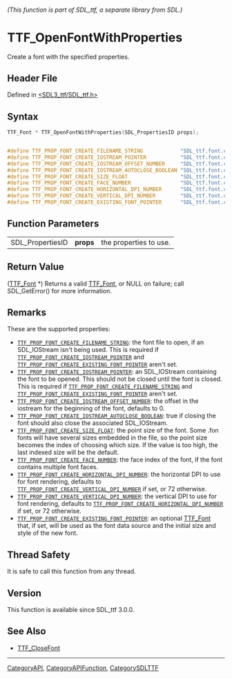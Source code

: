 ###### (This function is part of SDL_ttf, a separate library from SDL.)
# TTF_OpenFontWithProperties

Create a font with the specified properties.

## Header File

Defined in [<SDL3_ttf/SDL_ttf.h>](https://github.com/libsdl-org/SDL_ttf/blob/main/include/SDL3_ttf/SDL_ttf.h)

## Syntax

```c
TTF_Font * TTF_OpenFontWithProperties(SDL_PropertiesID props);


#define TTF_PROP_FONT_CREATE_FILENAME_STRING            "SDL_ttf.font.create.filename"
#define TTF_PROP_FONT_CREATE_IOSTREAM_POINTER           "SDL_ttf.font.create.iostream"
#define TTF_PROP_FONT_CREATE_IOSTREAM_OFFSET_NUMBER     "SDL_ttf.font.create.iostream.offset"
#define TTF_PROP_FONT_CREATE_IOSTREAM_AUTOCLOSE_BOOLEAN "SDL_ttf.font.create.iostream.autoclose"
#define TTF_PROP_FONT_CREATE_SIZE_FLOAT                 "SDL_ttf.font.create.size"
#define TTF_PROP_FONT_CREATE_FACE_NUMBER                "SDL_ttf.font.create.face"
#define TTF_PROP_FONT_CREATE_HORIZONTAL_DPI_NUMBER      "SDL_ttf.font.create.hdpi"
#define TTF_PROP_FONT_CREATE_VERTICAL_DPI_NUMBER        "SDL_ttf.font.create.vdpi"
#define TTF_PROP_FONT_CREATE_EXISTING_FONT_POINTER      "SDL_ttf.font.create.existing_font"
```

## Function Parameters

|                  |           |                        |
| ---------------- | --------- | ---------------------- |
| SDL_PropertiesID | **props** | the properties to use. |

## Return Value

([TTF_Font](TTF_Font) *) Returns a valid [TTF_Font](TTF_Font), or NULL on
failure; call SDL_GetError() for more information.

## Remarks

These are the supported properties:

- [`TTF_PROP_FONT_CREATE_FILENAME_STRING`](TTF_PROP_FONT_CREATE_FILENAME_STRING):
  the font file to open, if an SDL_IOStream isn't being used. This is
  required if
  [`TTF_PROP_FONT_CREATE_IOSTREAM_POINTER`](TTF_PROP_FONT_CREATE_IOSTREAM_POINTER)
  and
  [`TTF_PROP_FONT_CREATE_EXISTING_FONT_POINTER`](TTF_PROP_FONT_CREATE_EXISTING_FONT_POINTER)
  aren't set.
- [`TTF_PROP_FONT_CREATE_IOSTREAM_POINTER`](TTF_PROP_FONT_CREATE_IOSTREAM_POINTER):
  an SDL_IOStream containing the font to be opened. This should not be
  closed until the font is closed. This is required if
  [`TTF_PROP_FONT_CREATE_FILENAME_STRING`](TTF_PROP_FONT_CREATE_FILENAME_STRING)
  and
  [`TTF_PROP_FONT_CREATE_EXISTING_FONT_POINTER`](TTF_PROP_FONT_CREATE_EXISTING_FONT_POINTER)
  aren't set.
- [`TTF_PROP_FONT_CREATE_IOSTREAM_OFFSET_NUMBER`](TTF_PROP_FONT_CREATE_IOSTREAM_OFFSET_NUMBER):
  the offset in the iostream for the beginning of the font, defaults to 0.
- [`TTF_PROP_FONT_CREATE_IOSTREAM_AUTOCLOSE_BOOLEAN`](TTF_PROP_FONT_CREATE_IOSTREAM_AUTOCLOSE_BOOLEAN):
  true if closing the font should also close the associated SDL_IOStream.
- [`TTF_PROP_FONT_CREATE_SIZE_FLOAT`](TTF_PROP_FONT_CREATE_SIZE_FLOAT): the
  point size of the font. Some .fon fonts will have several sizes embedded
  in the file, so the point size becomes the index of choosing which size.
  If the value is too high, the last indexed size will be the default.
- [`TTF_PROP_FONT_CREATE_FACE_NUMBER`](TTF_PROP_FONT_CREATE_FACE_NUMBER):
  the face index of the font, if the font contains multiple font faces.
- [`TTF_PROP_FONT_CREATE_HORIZONTAL_DPI_NUMBER`](TTF_PROP_FONT_CREATE_HORIZONTAL_DPI_NUMBER):
  the horizontal DPI to use for font rendering, defaults to
  [`TTF_PROP_FONT_CREATE_VERTICAL_DPI_NUMBER`](TTF_PROP_FONT_CREATE_VERTICAL_DPI_NUMBER)
  if set, or 72 otherwise.
- [`TTF_PROP_FONT_CREATE_VERTICAL_DPI_NUMBER`](TTF_PROP_FONT_CREATE_VERTICAL_DPI_NUMBER):
  the vertical DPI to use for font rendering, defaults to
  [`TTF_PROP_FONT_CREATE_HORIZONTAL_DPI_NUMBER`](TTF_PROP_FONT_CREATE_HORIZONTAL_DPI_NUMBER)
  if set, or 72 otherwise.
- [`TTF_PROP_FONT_CREATE_EXISTING_FONT_POINTER`](TTF_PROP_FONT_CREATE_EXISTING_FONT_POINTER):
  an optional [TTF_Font](TTF_Font) that, if set, will be used as the font
  data source and the initial size and style of the new font.

## Thread Safety

It is safe to call this function from any thread.

## Version

This function is available since SDL_ttf 3.0.0.

## See Also

- [TTF_CloseFont](TTF_CloseFont)

----
[CategoryAPI](CategoryAPI), [CategoryAPIFunction](CategoryAPIFunction), [CategorySDLTTF](CategorySDLTTF)

